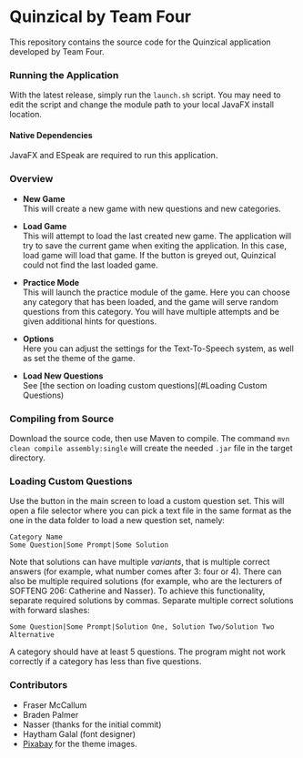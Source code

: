 # Quinzical by Team Four

This repository contains the source code for the Quinzical application developed by Team Four.

### Running the Application

With the latest release, simply run the `launch.sh` script. You may need to edit the script and change the module path
to your local JavaFX install location.

#### Native Dependencies

JavaFX and ESpeak are required to run this application.

### Overview
- **New Game**<br>This will create a new game with new questions and new categories.

- **Load Game**<br>This will attempt to load the last created new game. The application will try to save the current
game when exiting the application. In this case, load game will load that game. If the button is greyed out, Quinzical
could not find the last loaded game.

- **Practice Mode**<br>This will launch the practice module of the game. Here you can choose any category that has been
loaded, and the game will serve random questions from this category. You will have multiple attempts and be given
additional hints for questions.

- **Options**<br>Here you can adjust the settings for the Text-To-Speech system, as well as set the theme of the game.

- **Load New Questions**<br>See [the section on loading custom questions](#Loading Custom Questions)

### Compiling from Source

Download the source code, then use Maven to compile. The command `mvn clean compile assembly:single` will create the
needed `.jar` file in the target directory.

### Loading Custom Questions

Use the button in the main screen to load a custom question set. This will open a file selector where you can pick
a text file in the same format as the one in the data folder to load a new question set, namely:

```text
Category Name
Some Question|Some Prompt|Some Solution
```

Note that solutions can have multiple _variants_, that is multiple correct answers (for example, what number comes
after 3: four or 4). There can also be multiple required solutions (for example, who are the lecturers of SOFTENG 206:
Catherine and Nasser). To achieve this functionality, separate required solutions by commas. Separate multiple correct
solutions with forward slashes:

```text
Some Question|Some Prompt|Solution One, Solution Two/Solution Two Alternative
```

A category should have at least 5 questions. The program might not work correctly if a category has less than five
questions.

### Contributors

- Fraser McCallum
- Braden Palmer
- Nasser (thanks for the initial commit)
- Haytham Galal (font designer)
- [Pixabay](https://pixabay.com/photos/search/new%20zealand/) for the theme images.


